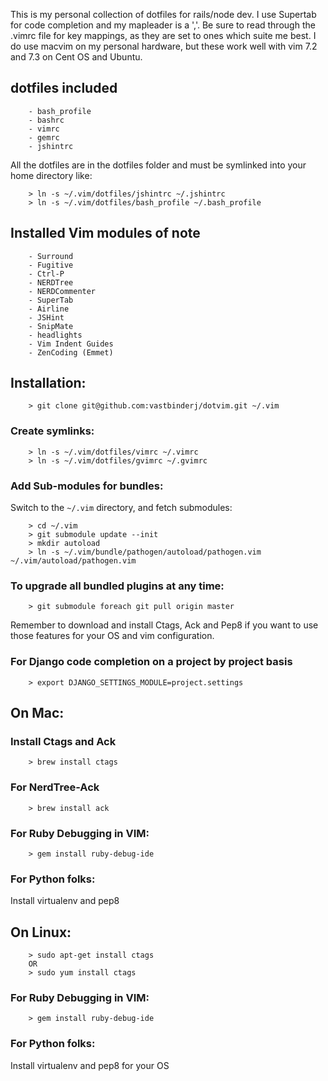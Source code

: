 This is my personal collection of dotfiles for rails/node dev.  I use Supertab for code completion 
and my mapleader is a ','.  Be sure to read through the .vimrc file for key mappings, as they are set to 
ones which suite me best. I do use macvim on my personal hardware, but these work well with vim 7.2 and 7.3 on Cent OS and Ubuntu.

## dotfiles included

        - bash_profile
        - bashrc
        - vimrc
        - gemrc
        - jshintrc
        
All the dotfiles are in the dotfiles folder and must be symlinked into your home directory like:
        
        > ln -s ~/.vim/dotfiles/jshintrc ~/.jshintrc
        > ln -s ~/.vim/dotfiles/bash_profile ~/.bash_profile

## Installed Vim modules of note
        
        - Surround
        - Fugitive
        - Ctrl-P
        - NERDTree 
        - NERDCommenter
        - SuperTab
        - Airline
        - JSHint
        - SnipMate
        - headlights
        - Vim Indent Guides
        - ZenCoding (Emmet)


## Installation:

        > git clone git@github.com:vastbinderj/dotvim.git ~/.vim

### Create symlinks:

        > ln -s ~/.vim/dotfiles/vimrc ~/.vimrc
        > ln -s ~/.vim/dotfiles/gvimrc ~/.gvimrc

### Add Sub-modules for bundles:
Switch to the `~/.vim` directory, and fetch submodules:

        > cd ~/.vim
        > git submodule update --init
        > mkdir autoload
        > ln -s ~/.vim/bundle/pathogen/autoload/pathogen.vim ~/.vim/autoload/pathogen.vim

### To upgrade all bundled plugins at any time:

        > git submodule foreach git pull origin master
    
Remember to download and install Ctags, Ack and Pep8 if you want to use those features for your 
OS and vim configuration.

### For Django code completion on a project by project basis

        > export DJANGO_SETTINGS_MODULE=project.settings

## On Mac:
    
###    Install Ctags and Ack

        > brew install ctags
        
###     For NerdTree-Ack

        > brew install ack
    
###    For Ruby Debugging in VIM:

        > gem install ruby-debug-ide


###    For Python folks:
        
Install virtualenv and pep8

## On Linux: 

        > sudo apt-get install ctags
        OR
        > sudo yum install ctags
    
###    For Ruby Debugging in VIM:

        > gem install ruby-debug-ide

###    For Python folks:

Install virtualenv and pep8 for your OS
